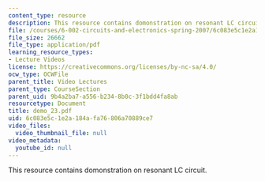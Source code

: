 ```yaml
---
content_type: resource
description: This resource contains domonstration on resonant LC circuit.
file: /courses/6-002-circuits-and-electronics-spring-2007/6c083e5c1e2a184afa76806a70889ce7_demo_23.pdf
file_size: 26662
file_type: application/pdf
learning_resource_types:
- Lecture Videos
license: https://creativecommons.org/licenses/by-nc-sa/4.0/
ocw_type: OCWFile
parent_title: Video Lectures
parent_type: CourseSection
parent_uid: 9b4a2ba7-a556-b234-8b0c-3f1bdd4fa8ab
resourcetype: Document
title: demo_23.pdf
uid: 6c083e5c-1e2a-184a-fa76-806a70889ce7
video_files:
  video_thumbnail_file: null
video_metadata:
  youtube_id: null
---
```

This resource contains domonstration on resonant LC circuit.